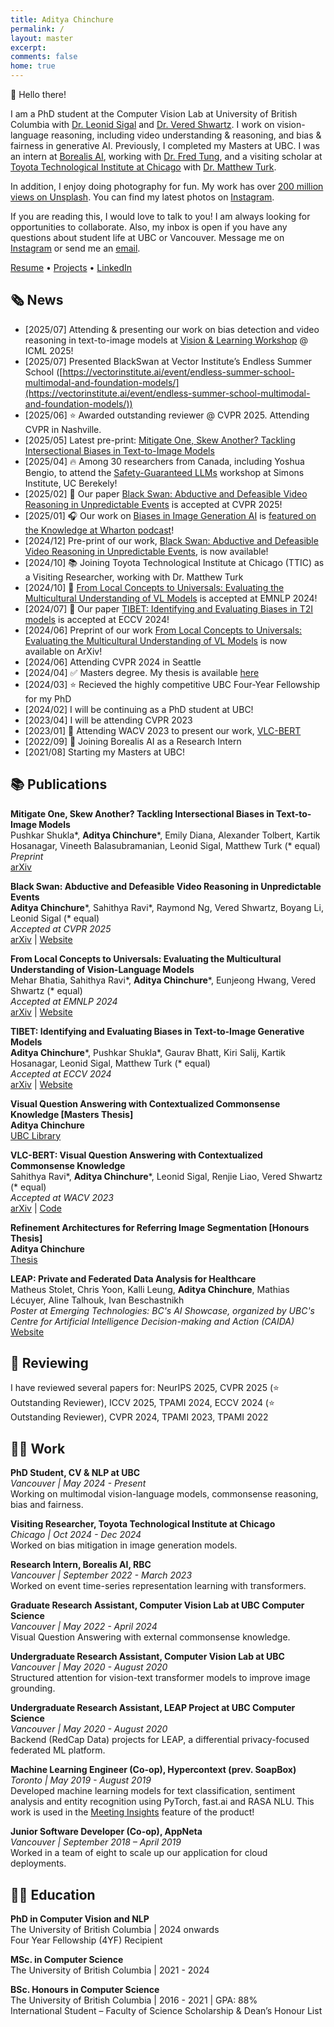 ```yaml
---
title: Aditya Chinchure
permalink: /
layout: master
excerpt: 
comments: false
home: true
---
```


👋 Hello there! 

I am a PhD student at the Computer Vision Lab at University of British Columbia with [Dr. Leonid Sigal](https://www.cs.ubc.ca/~lsigal/index.html) and [Dr. Vered Shwartz](https://www.cs.ubc.ca/~vshwartz/). 
I work on vision-language reasoning, including video understanding & reasoning, and bias & fairness in generative AI. Previously, I completed my Masters at UBC. I was an intern at [Borealis AI](https://www.borealisai.com), working with [Dr. Fred Tung](https://www.borealisai.com/team-member/fred-tung/), and a visiting scholar at [Toyota Technological Institute at Chicago](https://ttic.edu) with [Dr. Matthew Turk](https://home.ttic.edu/~mturk/).

In addition, I enjoy doing photography for fun. My work has over [200 million views on Unsplash](https://unsplash.com/@adityachinchure). You can find my latest photos on [Instagram](https://www.instagram.com/aditya.chinchure/).

If you are reading this, I would love to talk to you! I am always looking for opportunities to collaborate. Also, my inbox is open if you have any questions about student life at UBC or Vancouver. Message me on [Instagram](https://www.instagram.com/aditya.chinchure/) or send me an [email](mailto:aditya.chinchure+web@gmail.com).

<a class="link-button" href="assets/AdityaChinchure-Resume.pdf">Resume</a> • <a class="link-button" href="/projects">Projects</a> • <a class="link-button" href="https://www.linkedin.com/in/adityachinchure/">LinkedIn</a>


## 🗞️ News

* [2025/07] Attending & presenting our work on bias detection and video reasoning in text-to-image models at [Vision & Learning Workshop](https://sites.google.com/view/vancouver-icml2025/) @ ICML 2025!
* [2025/07] Presented BlackSwan at Vector Institute’s Endless Summer School ([https://vectorinstitute.ai/event/endless-summer-school-multimodal-and-foundation-models/](https://vectorinstitute.ai/event/endless-summer-school-multimodal-and-foundation-models/))
* [2025/06] ⭐ Awarded outstanding reviewer @ CVPR 2025. Attending CVPR in Nashville.
* [2025/05] Latest pre-print: [Mitigate One, Skew Another? Tackling Intersectional Biases in Text-to-Image Models](https://arxiv.org/abs/2505.17280)
* [2025/04] 🔥 Among 30 researchers from Canada, including Yoshua Bengio, to attend the [Safety-Guaranteed LLMs](https://simons.berkeley.edu/workshops/safety-guaranteed-llms) workshop at Simons Institute, UC Berekely!
* [2025/02] 🎉 Our paper [Black Swan: Abductive and Defeasible Video Reasoning in Unpredictable Events](http://blackswan.cs.ubc.ca/) is accepted at CVPR 2025!
* [2025/01] 🎧 Our work on [Biases in Image Generation AI](https://tibet-ai.github.io) is [featured on the Knowledge at Wharton podcast](https://www.youtube.com/watch?v=zfdPb3DLqXA)!
* [2024/12] Pre-print of our work, [Black Swan: Abductive and Defeasible Video Reasoning in Unpredictable Events](http://blackswan.cs.ubc.ca/), is now available!
* [2024/10] 📚 Joining Toyota Technological Institute at Chicago (TTIC) as a Visiting Researcher, working with Dr. Matthew Turk
* [2024/10] 🎉 [From Local Concepts to Universals: Evaluating the Multicultural Understanding of VL Models](https://arxiv.org/abs/2407.00263) is accepted at EMNLP 2024!
* [2024/07] 🎉 Our paper [TIBET: Identifying and Evaluating Biases in T2I models](https://tibet-ai.github.io) is accepted at ECCV 2024!
* [2024/06] Preprint of our work [From Local Concepts to Universals: Evaluating the Multicultural Understanding of VL Models](https://arxiv.org/abs/2407.00263) is now available on ArXiv!
* [2024/06] Attending CVPR 2024 in Seattle
* [2024/04] ✅ Masters degree. My thesis is available [here](https://open.library.ubc.ca/soa/cIRcle/collections/ubctheses/24/items/1.0441296)
* [2024/03] ⭐ Recieved the highly competitive UBC Four-Year Fellowship for my PhD
* [2024/02] I will be continuing as a PhD student at UBC!
* [2023/04] I will be attending CVPR 2023
* [2023/01] 🎉 Attending WACV 2023 to present our work, [VLC-BERT](https://arxiv.org/abs/2210.13626)
* [2022/09] 🤖 Joining Borealis AI as a Research Intern
* [2021/08] Starting my Masters at UBC!

## 📚 Publications

**Mitigate One, Skew Another? Tackling Intersectional Biases in Text-to-Image Models** \
Pushkar Shukla\*, **Aditya Chinchure**\*, Emily Diana, Alexander Tolbert, Kartik Hosanagar, Vineeth Balasubramanian, Leonid Sigal, Matthew Turk (\* equal) \
_Preprint_ \
[arXiv](https://arxiv.org/abs/2505.17280)

**Black Swan: Abductive and Defeasible Video Reasoning in Unpredictable Events** \
**Aditya Chinchure**\*, Sahithya Ravi\*, Raymond Ng, Vered Shwartz, Boyang Li, Leonid Sigal (\* equal) \
_Accepted at CVPR 2025_ \
[arXiv](https://arxiv.org/abs/2412.05725) | [Website](https://blackswan.cs.ubc.ca)

**From Local Concepts to Universals: Evaluating the Multicultural Understanding of Vision-Language Models** \
Mehar Bhatia, Sahithya Ravi\*, **Aditya Chinchure**\*, Eunjeong Hwang, Vered Shwartz (\* equal) \
_Accepted at EMNLP 2024_ \
[arXiv](https://arxiv.org/abs/2407.00263) | [Website](https://globalrg.github.io)

**TIBET: Identifying and Evaluating Biases in Text-to-Image Generative Models** \
**Aditya Chinchure**\*, Pushkar Shukla\*, Gaurav Bhatt, Kiri Salij, Kartik Hosanagar, Leonid Sigal, Matthew Turk (\* equal) \
_Accepted at ECCV 2024_ \
[arXiv](https://arxiv.org/abs/2312.01261) | [Website](https://tibet-ai.github.io)

**Visual Question Answering with Contextualized Commonsense Knowledge [Masters Thesis]** \
**Aditya Chinchure** \
[UBC Library](https://open.library.ubc.ca/soa/cIRcle/collections/ubctheses/24/items/1.0441296)

**VLC-BERT: Visual Question Answering with Contextualized Commonsense Knowledge** \
Sahithya Ravi\*, **Aditya Chinchure**\*, Leonid Sigal, Renjie Liao, Vered Shwartz (\* equal) \
_Accepted at WACV 2023_ \
[arXiv](https://arxiv.org/abs/2210.13626) | [Code](https://github.com/aditya10/VLC-BERT)

**Refinement Architectures for Referring Image Segmentation [Honours Thesis]** \
**Aditya Chinchure** \
[Thesis](https://drive.google.com/file/d/1cU3ysSpXoYRvUslg4RIENoS7O3-lV0sb/view?usp=sharing)

**LEAP: Private and Federated Data Analysis for Healthcare** \
Matheus Stolet, Chris Yoon, Kalli Leung, **Aditya Chinchure**, Mathias Lécuyer, Aline Talhouk, Ivan Beschastnikh \
_Poster at Emerging Technologies: BC's AI Showcase, organized by UBC's Centre for Artificial Intelligence Decision-making and Action (CAIDA)_ \
[Website](https://leap-project.github.io)

## 📑 Reviewing

I have reviewed several papers for: NeurIPS 2025, CVPR 2025 (⭐️ Outstanding Reviewer), ICCV 2025, TPAMI 2024, ECCV 2024 (⭐️ Outstanding Reviewer), CVPR 2024, TPAMI 2023, TPAMI 2022

## 👨‍💻 Work

**PhD Student, CV & NLP at UBC** \
_Vancouver | May 2024 - Present_ \
Working on multimodal vision-language models, commonsense reasoning, bias and fairness.

**Visiting Researcher, Toyota Technological Institute at Chicago** \
_Chicago | Oct 2024 - Dec 2024_ \
Worked on bias mitigation in image generation models.

**Research Intern, Borealis AI, RBC** \
_Vancouver | September 2022 - March 2023_ \
Worked on event time-series representation learning with transformers.

**Graduate Research Assistant, Computer Vision Lab at UBC Computer Science** \
_Vancouver | May 2022 - April 2024_ \
Visual Question Answering with external commonsense knowledge.

**Undergraduate Research Assistant, Computer Vision Lab at UBC** \
_Vancouver | May 2020 - August 2020_ \
Structured attention for vision-text transformer models to improve image grounding.

**Undergraduate Research Assistant, LEAP Project at UBC Computer Science** \
_Vancouver | May 2020 - August 2020_ \
Backend (RedCap Data) projects for LEAP, a differential privacy-focused federated ML platform.

**Machine Learning Engineer (Co-op), Hypercontext (prev. SoapBox)** \
_Toronto | May 2019 - August 2019_ \
Developed machine learning models for text classification, sentiment analysis and entity recognition using PyTorch, fast.ai and RASA NLU. This work is used in the [Meeting Insights](https://hypercontext.com/features/meeting-insights) feature of the product!

**Junior Software Developer (Co-op), AppNeta** \
_Vancouver | September 2018 – April 2019_ \
Worked in a team of eight to scale up our application for cloud deployments. 

## 👨‍🎓 Education

**PhD in Computer Vision and NLP** \
The University of British Columbia |
2024 onwards \
Four Year Fellowship (4YF) Recipient

**MSc. in Computer Science** \
The University of British Columbia |
2021 - 2024

**BSc. Honours in Computer Science** \
The University of British Columbia | 
2016 - 2021 |  GPA: 88% \
International Student – Faculty of Science Scholarship & Dean’s Honour List

<!-- ## 📸 Other

* Find my photography work on [Instagram](https://www.instagram.com/aditya.chinchure/) and [Unsplash](https://unsplash.com/@adityachinchure)
* In the news: [Vancouver’s realtors are people too, say trio behind @realtorsofvancouver](https://www.vancouverisawesome.com/local-news/vancouvers-realtors-people-1936819) -->
